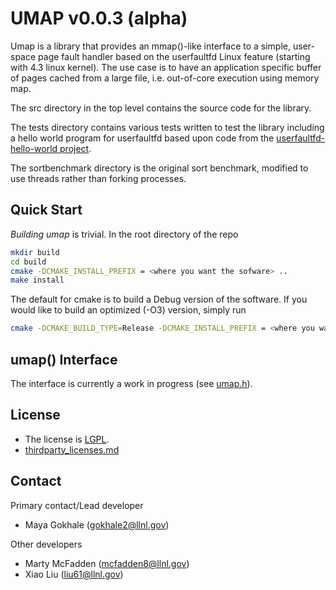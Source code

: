 # UMAP v0.0.3 (alpha)

Umap is a library that provides an mmap()-like interface to a simple, user-
space page fault handler based on the userfaultfd Linux feature (starting with
4.3 linux kernel). The use case is to have an application specific buffer of
pages cached from a large file, i.e. out-of-core execution using memory map.

The src directory in the top level contains the source code for the library.

The tests directory contains various tests written to test the library
including a hello world program for userfaultfd based upon code from the
[userfaultfd-hello-world project](http://noahdesu.github.io/2016/10/10/userfaultfd-hello-world.html).


The sortbenchmark directory is the original sort benchmark, modified to use
threads rather than forking processes.

## Quick Start

*Building umap* is trivial. In the root directory of the repo

```bash
mkdir build
cd build
cmake -DCMAKE_INSTALL_PREFIX = <where you want the sofware> ..
make install
```

The default for cmake is to build a Debug version of the software.  If you would like to build an optimized (-O3)
version, simply run 
```bash
cmake -DCMAKE_BUILD_TYPE=Release -DCMAKE_INSTALL_PREFIX = <where you want the sofware> ..
```

## umap() Interface

The interface is currently a work in progress (see [umap.h](include/umap.h)).

## License

- The license is [LGPL](/LICENSE).
- [thirdparty_licenses.md](/thirdparty_licenses.md)

## Contact

Primary contact/Lead developer

- Maya Gokhale (gokhale2@llnl.gov)

Other developers

- Marty McFadden  (mcfadden8@llnl.gov)
- Xiao Liu  (liu61@llnl.gov)
